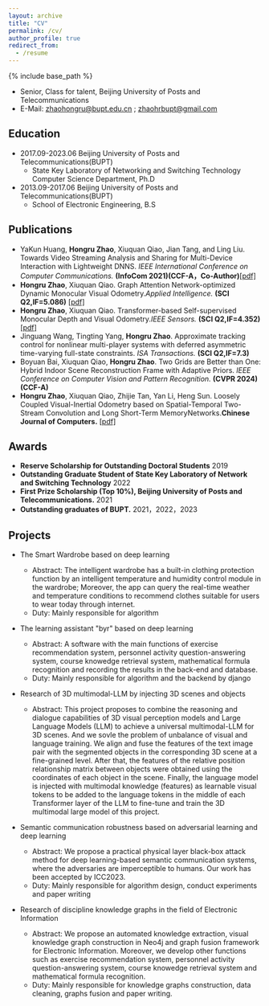 ```yaml
---
layout: archive
title: "CV"
permalink: /cv/
author_profile: true
redirect_from:
  - /resume
---
```


{% include base_path %}

- Senior, Class for talent, Beijing University of Posts and Telecommunications
- E-Mail: zhaohongru@bupt.edu.cn ; zhaohrbupt@gmail.com

## Education

- 2017.09-2023.06 Beijing University of Posts and Telecommunications(BUPT)
  - State Key Laboratory of Networking and Switching Technology Computer Science Department, Ph.D
- 2013.09-2017.06 Beijing University of Posts and Telecommunications(BUPT)
  - School of Electronic Engineering, B.S


## Publications
- YaKun Huang, **Hongru Zhao**, Xiuquan Qiao, Jian Tang, and Ling Liu. Towards Video Streaming Analysis and Sharing for Multi-Device Interaction with Lightweight DNNS. *IEEE International Conference on Computer Communications.* **(InfoCom 2021)(CCF-A，Co-Author)**[[pdf]](https://ieeexplore.ieee.org/document/9488846)
- **Hongru Zhao**, Xiuquan Qiao. Graph Attention Network-optimized Dynamic Monocular Visual Odometry.*Applied Intelligence.* **(SCI Q2,IF=5.086)** [[pdf]](https://link.springer.com/article/10.1007/s10489-023-04687-1)
- **Hongru Zhao**, Xiuquan Qiao. Transformer-based Self-supervised Monocular Depth and Visual Odometry.*IEEE Sensors.* **(SCI Q2,IF=4.352)** [[pdf]](https://ieeexplore.ieee.org/document/9979761)
- Jinguang Wang, Tingting Yang, **Hongru Zhao**. Approximate tracking control for nonlinear multi-player systems with deferred asymmetric time-varying full-state constraints. *ISA Transactions.* **(SCI Q2,IF=7.3)** 
- Boyuan Bai, Xiuquan Qiao, **Hongru Zhao**. Two Grids are Better than One: Hybrid Indoor Scene Reconstruction Frame with Adaptive Priors. *IEEE Conference on Computer Vision and Pattern Recognition.* **(CVPR 2024)(CCF-A)**
- **Hongru Zhao**, Xiuquan Qiao, Zhijie Tan, Yan Li, Heng Sun. Loosely Coupled Visual-Inertial Odometry based on Spatial-Temporal Two-Stream Convolution and Long Short-Term MemoryNetworks.**Chinese Journal of Computers.** [[pdf]](http://cjc.ict.ac.cn/online/bfpub/zhr-2022315142248.pdf)


## Awards

- **Reserve Scholarship for Outstanding Doctoral Students** 2019
- **Outstanding Graduate Student of State Key Laboratory of Network and Switching Technology** 2022
- **First Prize Scholarship (Top 10%), Beijing University of Posts and Telecommunications.** 2021
-  **Outstanding graduates of BUPT.** 2021，2022，2023


## Projects
- The Smart Wardrobe based on deep learning

  - Abstract: The intelligent wardrobe has a built-in clothing protection function by an intelligent temperature and humidity control module in the wardrobe; Moreover, the app can query the real-time weather and temperature conditions to recommend clothes suitable for users to wear today through internet.
  - Duty: Mainly responsible for algorithm


- The learning assistant "byr" based on deep learning
  - Abstract: A software with the main functions of exercise recommendation system, personnel activity question-answering system, course knowedge retrieval system, mathematical formula recognition and recording the results in the back-end and database.
  - Duty: Mainly responsible for algorithm and the backend by django 

- Research of 3D multimodal-LLM by injecting 3D scenes and objects
  - Abstract: This project proposes to combine the reasoning and dialogue capabilities of 3D visual perception models and Large Language Models (LLM) to achieve a universal multimodal-LLM for 3D
scenes. And we sovle the problem of unbalance of visual and language training. We align and fuse
the features of the text image pair with the segmented objects in the corresponding 3D scene at a
fine-grained level. After that, the features of the relative position relationship matrix between objects were obtained using the coordinates of each object in the scene. Finally, the language model is
injected with multimodal knowledge (features) as learnable visual tokens to be added to the language
tokens in the middle of each Transformer layer of the LLM to fine-tune and train the 3D multimodal
large model of this project.



- Semantic communication robustness based on adversarial learning and deep learning
  - Abstract: We propose a practical physical layer black-box attack method for deep learning-based semantic communication systems, where the adversaries are imperceptible to humans. Our work has been accepted by ICC2023.
  - Duty: Mainly responsible for algorithm design, conduct experiments and paper writing



- Research of discipline knowledge graphs in the field of Electronic Information
  - Abstract:  We propose an automated knowledge extraction, visual knowledge graph construction in Neo4j and graph fusion framework for Electronic Information. Moreover, we develop other functions such as exercise recommendation system, personnel activity question-answering system, course knowedge retrieval system and mathematical formula recognition.
  - Duty: Mainly responsible for knowledge graphs construction, data cleaning, graphs fusion and paper writing.


<!-- - 第五届雏雁计划 智能衣柜 雏雁计划优秀项目
该智能衣柜内置护衣功能，通过在其内部加入温度传感器、湿度感应器和智能控温控湿模块实现了对衣柜内部相应参数的调整;同时通过手机联网，使app能够查询到实时的天气与气温状况，并通过对“库”内的衣物进行检索，为使用人推荐今日适合穿搭衣物.
 主要负责算法
- 基于深度学习的北邮人学习助手 雏雁计划决赛

主要负责算法、后端
- 记忆宫殿---基于区块链的数字墓志铭系统 研创、大创评级A

主要负责后端
- 基于对抗学习的模型水印及鲁棒性 大创评级A、国家级


主要负责算法、论文撰写
- 通信领域学科知识图谱 研创评级A、北京市优秀教改项目


主要负责知识图谱构建、数据清洗、图谱融合等工作以及图谱融合论文撰写
 -->










